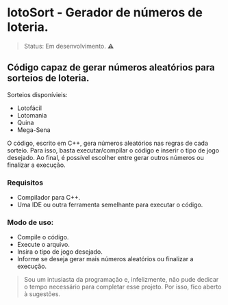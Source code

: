 # lotoSort - Gerador de números de loteria.

> Status: Em desenvolvimento. ⚠️

## Código capaz de gerar números aleatórios para sorteios de loteria.
Sorteios disponívieis: 
+ Lotofácil
+ Lotomania
+ Quina
+ Mega-Sena

O código, escrito em C++, gera números aleatórios nas regras de cada sorteio. 
Para isso, basta executar/compilar o código e inserir o tipo de jogo desejado. Ao final, é possível escolher entre gerar outros números ou finalizar a execução.

### Requisitos
+ Compilador para C++.
+ Uma IDE ou outra ferramenta semelhante para executar o código.

### Modo de uso:
+ Compile o código.
+ Execute o arquivo.
+ Insira o tipo de jogo desejado.
+ Informe se deseja gerar mais números aleatórios ou finalizar a execução.


>Sou um intusiasta da programação e, infelizmente, não pude dedicar o tempo necessário para completar esse projeto. Por isso, fico aberto à sugestões.

